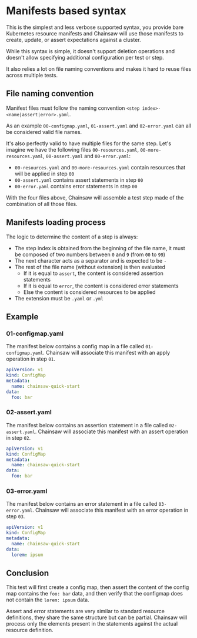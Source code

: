 # Manifests based syntax

This is the simplest and less verbose supported syntax, you provide bare Kubernetes resource manifests and Chainsaw will use those manifests to create, update, or assert expectations against a cluster.

While this syntax is simple, it doesn't support deletion operations and doesn't allow specifying additional configuration per test or step.

It also relies a lot on file naming conventions and makes it hard to reuse files across multiple tests.

## File naming convention

Manifest files must follow the naming convention `<step index>-<name|assert|error>.yaml`.

As an example `00-configmap.yaml`, `01-assert.yaml` and `02-error.yaml` can all be considered valid file names.

It's also perfectly valid to have multiple files for the same step. Let's imagine we have the following files `00-resources.yaml`, `00-more-resources.yaml`, `00-assert.yaml` and `00-error.yaml`:

- `00-resources.yaml` and `00-more-resources.yaml` contain resources that will be applied in step `00`
- `00-assert.yaml` contains assert statements in step `00`
- `00-error.yaml` contains error statements in step `00`

With the four files above, Chainsaw will assemble a test step made of the combination of all those files.

## Manifests loading process

The logic to determine the content of a step is always:

- The step index is obtained from the beginning of the file name, it must be composed of two numbers between `0` and `9` (from `00` to `99`)
- The next character acts as a separator and is expected to be `-`
- The rest of the file name (without extension) is then evaluated
    - If it is equal to `assert`, the content is considered assertion statements
    - If it is equal to `error`, the content is considered error statements
    - Else the content is considered resources to be applied
- The extension must be `.yaml` or `.yml`

## Example

### 01-configmap.yaml

The manifest below contains a config map in a file called `01-configmap.yaml`. Chainsaw will associate this manifest with an apply operation in step `01`.

```yaml
apiVersion: v1
kind: ConfigMap
metadata:
  name: chainsaw-quick-start
data:
  foo: bar
```

### 02-assert.yaml

The manifest below contains an assertion statement in a file called `02-assert.yaml`. Chainsaw will associate this manifest with an assert operation in step `02`.

```yaml
apiVersion: v1
kind: ConfigMap
metadata:
  name: chainsaw-quick-start
data:
  foo: bar
```

### 03-error.yaml

The manifest below contains an error statement in a file called `03-error.yaml`. Chainsaw will associate this manifest with an error operation in step `03`.

```yaml
apiVersion: v1
kind: ConfigMap
metadata:
  name: chainsaw-quick-start
data:
  lorem: ipsum
```

## Conclusion

This test will first create a config map, then assert the content of the config map contains the `foo: bar` data, and then verify that the configmap does not contain the `lorem: ipsum` data.

Assert and error statements are very similar to standard resource definitions, they share the same structure but can be partial. Chainsaw will process only the elements present in the statements against the actual resource definition.